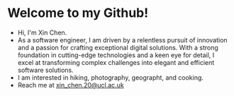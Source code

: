 # Welcome to my Github!

- Hi, I'm Xin Chen.
- As a software engineer, I am driven by a relentless pursuit of innovation and a passion for crafting exceptional digital solutions. With a strong foundation in cutting-edge technologies and a keen eye for detail, I excel at transforming complex challenges into elegant and efficient software solutions.
- I am interested in hiking, photography, geographt, and cooking.
- Reach me at xin_chen.20@ucl.ac.uk
